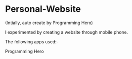 # Personal-Website
(Intially, auto create by Programming Hero)

I experimented by creating a website through mobile phone. 

The following apps used:- 

Programming Hero
